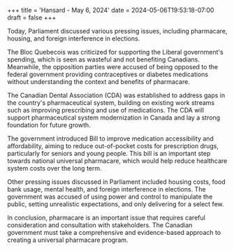 +++
title = 'Hansard - May 6, 2024'
date = 2024-05-06T19:53:18-07:00
draft = false
+++

Today, Parliament discussed various pressing issues, including pharmacare, housing, and foreign interference in elections.

The Bloc Quebecois was criticized for supporting the Liberal government's spending, which is seen as wasteful and not benefiting Canadians. Meanwhile, the opposition parties were accused of being opposed to the federal government providing contraceptives or diabetes medications without understanding the context and benefits of pharmacare.

The Canadian Dental Association (CDA) was established to address gaps in the country's pharmaceutical system, building on existing work streams such as improving prescribing and use of medications. The CDA will support pharmaceutical system modernization in Canada and lay a strong foundation for future growth.

The government introduced Bill to improve medication accessibility and affordability, aiming to reduce out-of-pocket costs for prescription drugs, particularly for seniors and young people. This bill is an important step towards national universal pharmacare, which would help reduce healthcare system costs over the long term.

Other pressing issues discussed in Parliament included housing costs, food bank usage, mental health, and foreign interference in elections. The government was accused of using power and control to manipulate the public, setting unrealistic expectations, and only delivering for a select few.

In conclusion, pharmacare is an important issue that requires careful consideration and consultation with stakeholders. The Canadian government must take a comprehensive and evidence-based approach to creating a universal pharmacare program.
